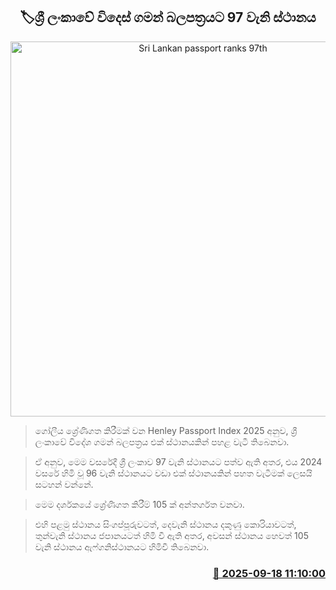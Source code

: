 <p align='center'><b><h2 align='center' title='Sri Lankan passport ranks 97th'>🏷ශ්‍රී ලංකාවේ විදෙස් ගමන් බලපත්‍රයට 97 වැනි ස්ථානය</h2></b></p>
<p align='center'><img src='https://helakuru.sgp1.cdn.digitaloceanspaces.com/esana/images/lib/new-passport-book.jpg' width='600' alt='Sri Lankan passport ranks 97th'></p>

> ගෝලීය ශ්‍රේණිගත කිරීමක් වන Henley Passport Index 2025 අනුව, ශ්‍රී ලංකාවේ විදේශ ගමන් බලපත්‍රය එක් ස්ථානයකින් පහළ වැටී තිබෙනවා.

> ඒ අනුව, මෙම වසරේදී ශ්‍රී ලංකාව 97 වැනි ස්ථානයට පත්ව ඇති අතර, එය 2024 වසරේ හිමි වූ 96 වැනි ස්ථානයට වඩා එක් ස්ථානයකින් පහත වැටීමක් ලෙසයි සටහන් වන්නේ.

> මෙම දර්ශකයේ ශ්‍රේණිගත කිරීම් 105 ක් අන්තර්ගත වනවා.

> එහි පළමු ස්ථානය සිංගප්පූරුවටත්, දෙවැනි ස්ථානය දකුණු කොරියාවටත්, තුන්වැනි ස්ථානය ජපානයටත් හිමි වී ඇති අතර, අවසන් ස්ථානය හෙවත් 105 වැනි ස්ථානය ඇෆ්ගනිස්ථානයට හිමිවී තිබෙනවා.



<h3 align='right'><a href='https://www.helakuru.lk/esana/p/113737/'>📅 2025-09-18 11:10:00</a></h3>
